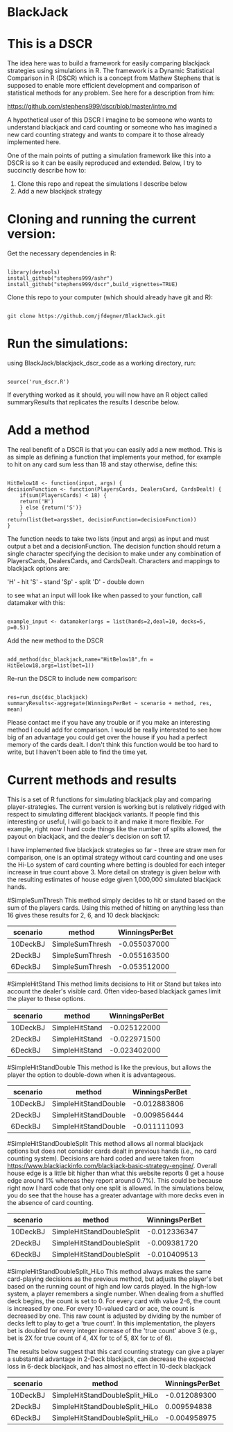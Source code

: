 # BlackJack
# This is a DSCR

The idea here was to build a framework for easily comparing blackjack strategies using simulations in R.   The framework is a Dynamic Statistical Comparison in R (DSCR) which is a concept from Mathew Stephens that is supposed to enable more efficient development and comparison of statistical methods for any problem.   See here for a description from him:

https://github.com/stephens999/dscr/blob/master/intro.md

A hypothetical user of this DSCR I imagine to be someone who wants to understand blackjack and card counting or someone who has imagined a new card counting strategy and wants to compare it to those already implemented here.

One of the main points of putting a simulation framework like this into a DSCR is so it can be easily reproduced and extended. Below, I try to succinctly describe how to:

1) Clone this repo and repeat the simulations I describe below  
2) Add a new blackjack strategy  

# Cloning and running the current version:

Get the necessary dependencies in R:
<pre><code>
library(devtools)
install_github("stephens999/ashr")
install_github("stephens999/dscr",build_vignettes=TRUE)
</code></pre>

Clone this repo to your computer (which should already have git and R):

<pre><code>
git clone https://github.com/jfdegner/BlackJack.git
</code></pre>

# Run the simulations:

using BlackJack/blackjack_dscr_code as a working directory, run:

<pre><code>
source('run_dscr.R')
</code></pre>

If everything worked as it should, you will now have an R object called summaryResults that replicates the results I describe below.  

# Add a method

The real benefit of a DSCR is that you can easily add a new method.  This is as simple as defining a function that implements your method, for example to hit on any card sum less than 18 and stay otherwise, define this:

<pre><code>
HitBelow18 <- function(input, args) {
decisionFunction <- function(PlayersCards, DealersCard, CardsDealt) {
    if(sum(PlayersCards) < 18) {
    return('H')
    } else {return('S')}
    }
return(list(bet=args$bet, decisionFunction=decisionFunction))
}
</code></pre>

The function needs to take two lists (input and args) as input and must output a bet and a decisionFunction.  The decision function should return a single character specifying the decision to make under any combination of PlayersCards, DealersCards, and CardsDealt.   Characters and mappings to blackjack options are:

'H' - hit
'S' - stand
'Sp' - split
'D' - double down

to see what an input will look like when passed to your function, call datamaker with this:

<pre><code>
example_input <- datamaker(args = list(hands=2,deal=10, decks=5, p=0.5))
</code></pre>


Add the new method to the DSCR

<pre><code>
add_method(dsc_blackjack,name="HitBelow18",fn = HitBelow18,args=list(bet=1))
</code></pre>

Re-run the DSCR to include new comparison:

<pre><code>
res=run_dsc(dsc_blackjack)
summaryResults<-aggregate(WinningsPerBet ~ scenario + method, res, mean)
</code></pre>

Please contact me if you have any trouble or if you make an interesting method I could add for comparison.   I would be really interested to see how big of an advantage you could get over the house if you had a perfect memory of the cards dealt.   I don't think this function would be too hard to write, but I haven't been able to find the time yet.

# Current methods and results

This is a set of R functions for simulating blackjack play and comparing player-strategies.  The current version is working but is relatively ridged with respect to simulating different blackjack variants.  If people find this interesting or useful, I will go back to it and make it more flexible. For example, right now I hard code things like the number of splits allowed, the payout on blackjack, and the dealer's decision on soft 17.

I have implemented five blackjack strategies so far - three are straw men for comparison, one is an optimal strategy without card counting and one uses the Hi-Lo system of card counting where betting is doubled for each integer increase in true count above 3.  More detail on strategy is given below with the resulting estimates of house edge given 1,000,000 simulated blackjack hands.

#SimpleSumThresh
This method simply decides to hit or stand based on the sum of the players cards. Using this method of hitting on anything less than 16 gives these results for 2, 6, and 10 deck blackjack:

|scenario|  method| WinningsPerBet|
|-----|----|----|
|10DeckBJ|  SimpleSumThresh|    -0.055037000|
|2DeckBJ|   SimpleSumThresh|    -0.055163500|
|6DeckBJ|   SimpleSumThresh|    -0.053512000|

#SimpleHitStand
This method limits decisions to Hit or Stand but takes into account the dealer's visible card.   Often video-based blackjack games limit the player to these options.

|scenario|method    |WinningsPerBet|
|-----|-----|-----|
|10DeckBJ|  SimpleHitStand| -0.025122000|
|2DeckBJ|   SimpleHitStand| -0.022971500|
|6DeckBJ|   SimpleHitStand| -0.023402000|

#SimpleHitStandDouble
This method is like the previous, but allows the player the option to double-down when it is advantageous.

|scenario|method    |WinningsPerBet|
|-----|-----|-----|
|10DeckBJ   |SimpleHitStandDouble|  -0.012883806|
|2DeckBJ    |SimpleHitStandDouble|  -0.009856444|
|6DeckBJ    |SimpleHitStandDouble|  -0.011111093|

#SimpleHitStandDoubleSplit
This method allows all normal blackjack options but does not consider cards dealt in previous hands (i.e., no card counting system).  Decisions are hard coded and were taken from https://www.blackjackinfo.com/blackjack-basic-strategy-engine/.  Overall house edge is a little bit higher than what this website reports (I get a house edge around 1% whereas they report around 0.7%).  This could be because right now I hard code that only one split is allowed.  In the simulations below, you do see that the house has a greater advantage with more decks even in the absence of card counting. 

|scenario|method    |WinningsPerBet|
|-----|-----|-----|
|10DeckBJ|  SimpleHitStandDoubleSplit|  -0.012336347|
|2DeckBJ|   SimpleHitStandDoubleSplit|  -0.009381720|
|6DeckBJ|   SimpleHitStandDoubleSplit|  -0.010409513|

#SimpleHitStandDoubleSplit_HiLo
This method always makes the same card-playing decisions as the previous method, but adjusts the player's bet based on the running count of high and low cards played.   In the high-low system, a player remembers a single number.  When dealing from a shuffled deck begins, the count is set to 0.   For every card with value 2-6, the count is increased by one.  For every 10-valued card or ace, the count is decreased by one.  This raw count is adjusted by dividing by the number of decks left to play to get a 'true count'.  In this implementation, the players bet is doubled for every integer increase of the 'true count' above 3 (e.g., bet is 2X for true count of 4, 4X for tc of 5, 8X for tc of 6).

The results below suggest that this card counting strategy can give a player a substantial advantage in 2-Deck blackjack, can decrease the expected loss in 6-deck blackjack, and has almost no effect in 10-deck blackjack

|scenario|method    |WinningsPerBet|
|-----|-----|-----|
|10DeckBJ   |SimpleHitStandDoubleSplit_HiLo|    -0.012089300|
|2DeckBJ    |SimpleHitStandDoubleSplit_HiLo|     0.009594838|
|6DeckBJ    |SimpleHitStandDoubleSplit_HiLo|    -0.004958975|

